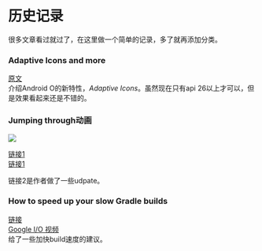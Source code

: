 # 历史记录
很多文章看过就过了，在这里做一个简单的记录，多了就再添加分类。

### Adaptive Icons and more
[原文](https://blog.stylingandroid.com/adaptive-icons/)  
介绍Android O的新特性，*Adaptive Icons*。虽然现在只有api 26以上才可以，但是效果看起来还是不错的。

### Jumping through动画
![](https://cdn.dribbble.com/users/40736/screenshots/2470871/map-pin-.gif)

[链接1](https://medium.com/google-developers/animation-jump-through-861f4f5b3de4)  
[链接1](https://medium.com/google-developers/re-animation-7869722af206)

链接2是作者做了一些udpate。

### How to speed up your slow Gradle builds
[链接](https://android.jlelse.eu/how-to-speed-up-your-slow-gradle-builds-5d9a9545f91a)  
[Google I/O 视频](https://www.youtube.com/watch?v=7ll-rkLCtyk)  
给了一些加快build速度的建议。